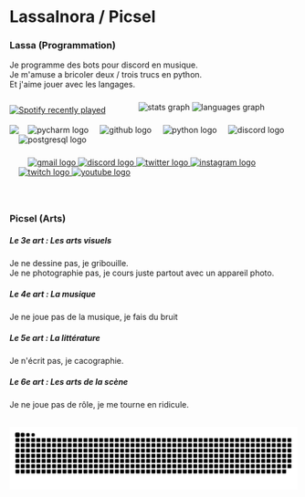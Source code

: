 <h1 align="left">LassaInora / Picsel</h1>

###

<div  align="left">
  <h3> Lassa (Programmation) </h3>
  <p>
    Je programme des bots pour discord en musique.<br/>
    Je m'amuse a bricoler deux / trois trucs en python.<br/>
    Et j'aime jouer avec les langages.
  </p>
</div>
<p style="float:left">
  <a href="https://open.spotify.com/user/sjknn53k4po9cbdr4eph2viow">
    <img src="https://spotify-recently-played-readme.vercel.app/api?user=sjknn53k4po9cbdr4eph2viow&count=5" alt="Spotify recently played"  />
  </a>
</p>

###

<div align="center">
  <img src="https://github-readme-stats.vercel.app/api?username=LassaInora&hide_title=false&hide_rank=true&show_icons=true&include_all_commits=true&count_private=true&disable_animations=false&theme=radical&locale=fr&hide_border=false" height="150" alt="stats graph"  />
  <img src="https://github-readme-stats.vercel.app/api/top-langs?username=LassaInora&locale=fr&hide_title=false&layout=compact&card_width=320&langs_count=5&theme=radical&hide_border=false" height="150" alt="languages graph"  />
</div>

###

<img align="left" height="150" src="https://cdn.discordapp.com/attachments/1124998158829760583/1178485343020929086/20231127_005901.gif"  />

###

<div align="left">
  <img width="12" />
  <img src="https://img.shields.io/badge/PyCharm-000000?logo=pycharm&logoColor=white&style=for-the-badge" height="30" alt="pycharm logo"  />
  <img width="12" />
  <img src="https://skillicons.dev/icons?i=github" height="30" alt="github logo"  />
  <img width="12" />
  <img src="https://skillicons.dev/icons?i=py" height="30" alt="python logo"  />
  <img width="12" />
  <img src="https://skillicons.dev/icons?i=discord" height="30" alt="discord logo"  />
  <img width="12" />
  <img src="https://skillicons.dev/icons?i=postgres" height="30" alt="postgresql logo"  />
</div>

###

<div align="left">
  <img width="12" />
  <a href="mailto:lassa.inora@gmail.com" target="_blank">
    <img src="https://img.shields.io/static/v1?message=Gmail&logo=gmail&label=&color=D14836&logoColor=white&labelColor=&style=for-the-badge" height="35" alt="gmail logo"  />
  </a>
  <a href="https://discord.gg/EzNfDqyECB" target="_blank">
    <img src="https://img.shields.io/static/v1?message=Discord&logo=discord&label=&color=7289DA&logoColor=white&labelColor=&style=for-the-badge" height="35" alt="discord logo"  />
  </a>
  <a href="https://twitter.com/_Picsel" target="_blank">
    <img src="https://img.shields.io/static/v1?message=Twitter&logo=twitter&label=&color=1DA1F2&logoColor=white&labelColor=&style=for-the-badge" height="35" alt="twitter logo"  />
  </a>
  <a href="https://www.instagram.com/picsel._/" target="_blank">
    <img src="https://img.shields.io/static/v1?message=Instagram&logo=instagram&label=&color=E4405F&logoColor=white&labelColor=&style=for-the-badge" height="35" alt="instagram logo"  />
  </a>
  <a href="https://www.twitch.tv/picsel__" target="_blank">
    <img src="https://img.shields.io/static/v1?message=Twitch&logo=twitch&label=&color=9146FF&logoColor=white&labelColor=&style=for-the-badge" height="35" alt="twitch logo"  />
  </a>
  <a href="https://www.youtube.com/channel/UCxOCXNO4iQEFLEJ0GS4k1Jg" target="_blank">
    <img src="https://img.shields.io/static/v1?message=Youtube&logo=youtube&label=&color=FF0000&logoColor=white&labelColor=&style=for-the-badge" height="35" alt="youtube logo"  />
  </a>
</div>

###

<div  align="left">
  <p><br/></p>
  <h3> Picsel (Arts) </h3>
  <h5> Le 3e art : Les arts visuels </h5>
  <p>
    Je ne dessine pas, je gribouille.<br/>
    Je ne photographie pas, je cours juste partout avec un appareil photo.
  </p>
  <h5> Le 4e art : La musique </h5>
  <p>
    Je ne joue pas de la musique, je fais du bruit
  </p>
  <h5> Le 5e art : La littérature </h5>
  <p>
    Je n'écrit pas, je cacographie.
  </p>
  <h5> Le 6e art : Les arts de la scène </h5>
  <p>
    Je ne joue pas de rôle, je me tourne en ridicule.<br/>
  </p>
</div>

<br clear="both">

<img src="https://raw.githubusercontent.com/Platane/snk/output/github-contribution-grid-snake.svg" alt="Snake animation" />

###
